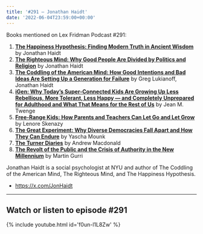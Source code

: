 ```yaml
---
title: '#291 – Jonathan Haidt'
date: '2022-06-04T23:59:00+00:00'
---
```


Books mentioned on Lex Fridman Podcast #291:

1. <b><a href="https://amzn.to/3Sh1PKE" target="_blank" rel="sponsored noopener noreferrer">The Happiness Hypothesis: Finding Modern Truth in Ancient Wisdom</a></b> by Jonathan Haidt
2. <b><a href="https://amzn.to/3tRjz5d" target="_blank" rel="sponsored noopener noreferrer">The Righteous Mind: Why Good People Are Divided by Politics and Religion</a></b> by Jonathan Haidt
3. <b><a href="https://amzn.to/475HWuj" target="_blank" rel="sponsored noopener noreferrer">The Coddling of the American Mind: How Good Intentions and Bad Ideas Are Setting Up a Generation for Failure</a></b> by Greg Lukianoff, Jonathan Haidt
4. <b><a href="https://amzn.to/3sbtORq" target="_blank" rel="sponsored noopener noreferrer">iGen: Why Today’s Super-Connected Kids Are Growing Up Less Rebellious, More Tolerant, Less Happy — and Completely Unprepared for Adulthood and What That Means for the Rest of Us</a></b> by Jean M. Twenge
5. <b><a href="https://amzn.to/3Skr13a" target="_blank" rel="sponsored noopener noreferrer">Free-Range Kids: How Parents and Teachers Can Let Go and Let Grow</a></b> by Lenore Skenazy
6. <b><a href="https://amzn.to/3Smi6ht" target="_blank" rel="sponsored noopener noreferrer">The Great Experiment: Why Diverse Democracies Fall Apart and How They Can Endure</a></b> by Yascha Mounk
7. <b><a href="https://en.wikipedia.org/wiki/The_Turner_Diaries" target="_blank" rel="noopener noreferrer">The Turner Diaries</a></b> by Andrew Macdonald
8. <b><a href="https://amzn.to/3MlM0hZ" target="_blank" rel="sponsored noopener noreferrer">The Revolt of the Public and the Crisis of Authority in the New Millennium</a></b> by Martin Gurri

Jonathan Haidt is a social psychologist at NYU and author of The Coddling of the American Mind, The Righteous Mind, and The Happiness Hypothesis.

- <a href="https://x.com/JonHaidt" target="_blank">https://x.com/JonHaidt</a>

- - - - - -

## Watch or listen to episode #291

{% include youtube.html id='f0un-l1L8Zw' %}